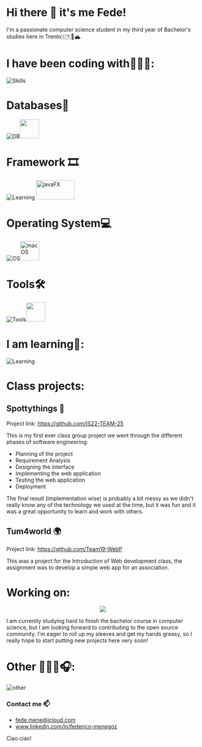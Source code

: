 # Hi there 👋 it's me Fede! 
I'm a passionate computer science student in my third year of Bachelor's studies here in Trento🇮🇹🐻🏔️. 
# I have been coding with👨🏻‍💻:
![Skills](https://skillicons.dev/icons?i=c,cpp,java,js,html,css,r,bash,cmake)
# Databases💾
![DB](https://skillicons.dev/icons?i=mongo,postgres)<img src="https://db.apache.org/derby/images/final_logowithtext.png" height="50">
# Framework 🎞️
![Learning](https://skillicons.dev/icons?i=nodejs,vue) <img src="https://github.com/openjfx/openjfx.github.io/raw/develop/static/images/javafx-shadow.png" alt="javaFX" width="100" height="50"/>
# Operating System💻
![OS](https://skillicons.dev/icons?i=linux)<img src="https://upload.wikimedia.org/wikipedia/commons/c/c9/Finder_Icon_macOS_Big_Sur.png" alt="macOS" width="50" height="50"/>
# Tools🛠️
![Tools](https://skillicons.dev/icons?i=postman,git,vscode)<img src="https://upload.wikimedia.org/wikipedia/commons/thumb/9/9c/IntelliJ_IDEA_Icon.svg/1024px-IntelliJ_IDEA_Icon.svg.png" width="50" height="50">
# I am learning📖:
![Learning](https://skillicons.dev/icons?i=rust,python,react)
# Class projects:
## Spottythings 🔎
Project link: https://github.com/IS22-TEAM-25

This is my first ever class group project we went through the different phases of software engineering:
- Planning of the project
- Requirement Analysis
- Designing the interface 
- Implementing the web application
- Testing the web application
- Deployment

The final result (implementation wise) is probably a bit messy as we didn't really know any of the technology we used at the time, but it was fun and it was a great opportunity to learn and work with others.

## Tum4world 🌍
Project link: https://github.com/Team19-WebP

This was a project for the Introduction of Web development class, the assignment was to develop a simple web app for an association. 

# Working on:
<p align="center"> <img src="https://github.com/FedericoMenegoz/FedericoMenegoz/assets/80751897/268246e3-d8a5-400c-aefb-273caacd229c">
 </p>

<p>I am currently studying hard to finish the bachelor course in computer science, but I am looking forward to contributing to the open source community. I'm eager to roll up my sleeves and get my hands greasy, so I really hope to start putting new projects here very soon!</p>

# Other 💃🚵🤟🎧:
![other](https://skillicons.dev/icons?i=ableton)
### Contact me 📫
- fede.mene@icloud.com
- www.linkedin.com/in/federico-menegoz

Ciao ciao!
